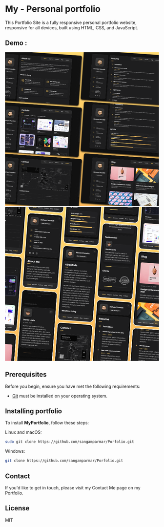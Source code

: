 # My - Personal portfolio


This Portfolio Site is a fully responsive personal portfolio website, responsive for all devices, built using HTML, CSS, and JavaScript.

## Demo : 

![vCard Desktop Demo](./website-demo-image/desktop.png "Desktop Demo")
![vCard Mobile Demo](./website-demo-image/mobile.png "Mobile Demo")

## Prerequisites

Before you begin, ensure you have met the following requirements:

* [Git](https://git-scm.com/downloads "Download Git") must be installed on your operating system.

## Installing portfolio

To install **MyPortfolio**, follow these steps:

Linux and macOS:

```bash
sudo git clone https://github.com/sangamparmar/Porfolio.git
```

Windows:

```bash
git clone https://github.com/sangamparmar/Porfolio.git
```

## Contact

If you'd like to get in touch, please visit my Contact Me page on my Portfolio.

## License

MIT
